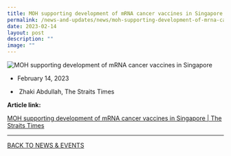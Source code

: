 ```yaml
---
title: MOH supporting development of mRNA cancer vaccines in Singapore
permalink: /news-and-updates/news/moh-supporting-development-of-mrna-cancer-vaccines-in-singapore/
date: 2023-02-14
layout: post
description: ""
image: ""
---
```

![MOH supporting development of mRNA cancer vaccines in Singapore](https://www.stcc.sg/wp-content/uploads/2023/02/003A900C-60C5-491D-B4CA-75FC99CE24F1.png)

*   February 14, 2023
    
*  Zhaki Abdullah, The Straits Times
    

**Article link:**

[MOH supporting development of mRNA cancer vaccines in Singapore | The Straits Times](https://www.straitstimes.com/singapore/health/moh-supporting-development-of-mrna-cancer-vaccines-in-singapore)

* * *

[BACK TO NEWS & EVENTS](https://www.stcc.sg/news-updates/)